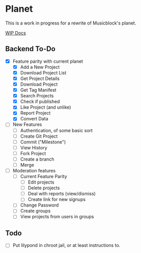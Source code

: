 # Planet
This is a work in progress for a rewrite of Musicblock's planet.

[WIP Docs][1]

[1]: https://documenter.getpostman.com/view/6621974/SWLYBAfz?version=latest#a9090b51-1eb0-4a12-a1ae-12e8665a248c

## Backend To-Do
- [x] Feature parity with current planet
    - [x] Add a New Project
    - [x] Download Project List
    - [x] Get Project Details
    - [x] Download Project
    - [x] Get Tag Manifest
    - [x] Search Projects
    - [x] Check if published
    - [x] Like Project (and unlike)
    - [x] Report Project
    - [x] Convert Data
- [ ] New Features
    - [ ] Authentication, of some basic sort
    - [ ] Create Git Project
    - [ ] Commit ("Milestone")
    - [ ] View History
    - [ ] Fork Project
    - [ ] Create a branch
    - [ ] Merge 
- [ ] Moderation features
    - [ ] Current Feature Parity
        - [ ] Edit projects
        - [ ] Delete projects
        - [ ] Deal with reports (view/dismiss) 
        - [ ] Create link for new signups 
    - [ ] Change Password
    - [ ] Create groups 
    - [ ] View projects from users in groups
## Todo
- [ ] Put lilypond in chroot jail, or at least instructions to.
